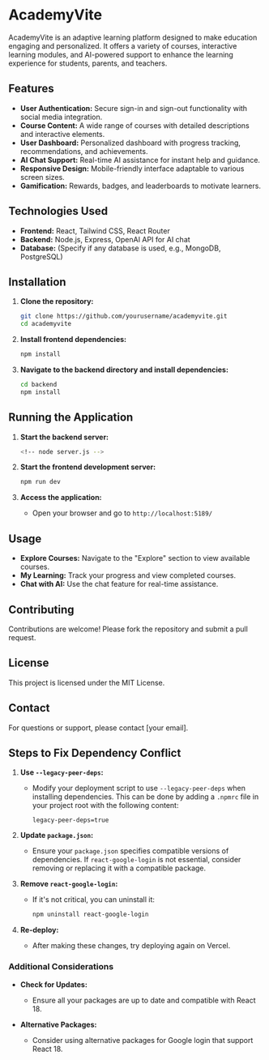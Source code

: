 # AcademyVite

AcademyVite is an adaptive learning platform designed to make education engaging and personalized. It offers a variety of courses, interactive learning modules, and AI-powered support to enhance the learning experience for students, parents, and teachers.

## Features

- **User Authentication:** Secure sign-in and sign-out functionality with social media integration.
- **Course Content:** A wide range of courses with detailed descriptions and interactive elements.
- **User Dashboard:** Personalized dashboard with progress tracking, recommendations, and achievements.
- **AI Chat Support:** Real-time AI assistance for instant help and guidance.
- **Responsive Design:** Mobile-friendly interface adaptable to various screen sizes.
- **Gamification:** Rewards, badges, and leaderboards to motivate learners.

## Technologies Used

- **Frontend:** React, Tailwind CSS, React Router
- **Backend:** Node.js, Express, OpenAI API for AI chat
- **Database:** (Specify if any database is used, e.g., MongoDB, PostgreSQL)

## Installation

1. **Clone the repository:**
   ```bash
   git clone https://github.com/yourusername/academyvite.git
   cd academyvite
   ```

2. **Install frontend dependencies:**
   ```bash
   npm install
   ```

3. **Navigate to the backend directory and install dependencies:**
   ```bash
   cd backend
   npm install
   ```

## Running the Application

1. **Start the backend server:**
   ```bash
   <!-- node server.js -->
   ```

2. **Start the frontend development server:**
   ```bash
   npm run dev
   ```

3. **Access the application:**
   - Open your browser and go to `http://localhost:5189/`

## Usage

- **Explore Courses:** Navigate to the "Explore" section to view available courses.
- **My Learning:** Track your progress and view completed courses.
- **Chat with AI:** Use the chat feature for real-time assistance.

## Contributing

Contributions are welcome! Please fork the repository and submit a pull request.

## License

This project is licensed under the MIT License.

## Contact

For questions or support, please contact [your email].

## Steps to Fix Dependency Conflict

1. **Use `--legacy-peer-deps`:**
   - Modify your deployment script to use `--legacy-peer-deps` when installing dependencies. This can be done by adding a `.npmrc` file in your project root with the following content:
     ```
     legacy-peer-deps=true
     ```

2. **Update `package.json`:**
   - Ensure your `package.json` specifies compatible versions of dependencies. If `react-google-login` is not essential, consider removing or replacing it with a compatible package.

3. **Remove `react-google-login`:**
   - If it's not critical, you can uninstall it:
     ```bash
     npm uninstall react-google-login
     ```

4. **Re-deploy:**
   - After making these changes, try deploying again on Vercel.

### Additional Considerations

- **Check for Updates:**
  - Ensure all your packages are up to date and compatible with React 18.

- **Alternative Packages:**
  - Consider using alternative packages for Google login that support React 18.